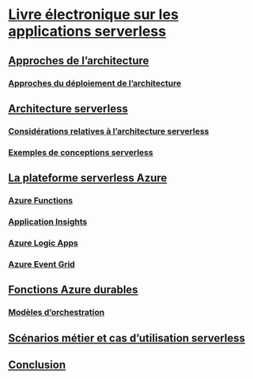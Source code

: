 # [Livre électronique sur les applications serverless](index.md)
## [Approches de l’architecture](architecture-approaches.md)
### [Approches du déploiement de l’architecture](architecture-deployment-approaches.md)
## [Architecture serverless](serverless-architecture.md)
### [Considérations relatives à l’architecture serverless](serverless-architecture-considerations.md)
### [Exemples de conceptions serverless](serverless-design-examples.md)
## [La plateforme serverless Azure](azure-serverless-platform.md)
### [Azure Functions](azure-functions.md)
### [Application Insights](application-insights.md)
### [Azure Logic Apps](logic-apps.md)
### [Azure Event Grid](event-grid.md)
## [Fonctions Azure durables](durable-azure-functions.md)
### [Modèles d’orchestration](orchestration-patterns.md)
## [Scénarios métier et cas d’utilisation serverless](serverless-business-scenarios.md)
## [Conclusion](serverless-conclusion.md)